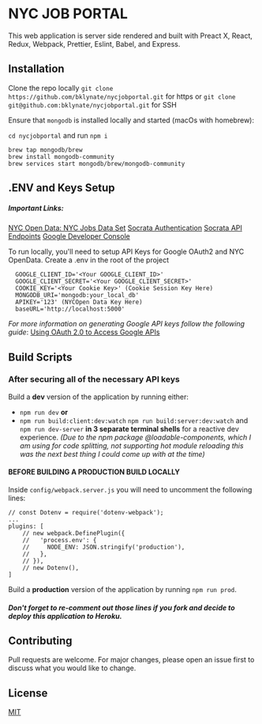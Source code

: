 # **NYC JOB PORTAL**

This web application is server side rendered and built with Preact X, React, Redux, Webpack, Prettier, Eslint, Babel, and Express. 

## **Installation**

Clone the repo locally
`git clone https://github.com/bklynate/nycjobportal.git` for https or `git clone git@github.com:bklynate/nycjobportal.git` for SSH

Ensure that `mongodb` is installed locally and started (macOs with homebrew):

`cd nycjobportal` and run `npm i`

```
brew tap mongodb/brew
brew install mongodb-community
brew services start mongodb/brew/mongodb-community
```

## **.ENV and Keys Setup**

##### Important Links:
[NYC Open Data: NYC Jobs Data Set](https://data.cityofnewyork.us/City-Government/NYC-Jobs/kpav-sd4t)
[Socrata Authentication](https://dev.socrata.com/docs/authentication.html)
[Socrata API Endpoints](https://dev.socrata.com/docs/endpoints.html)
[Google Developer Console](https://console.developers.google.com/)

To run locally, you'll need to setup API Keys for Google OAuth2 and NYC OpenData. Create a .env in the root of the project

```
  GOOGLE_CLIENT_ID='<Your GOOGLE_CLIENT_ID>'
  GOOGLE_CLIENT_SECRET='<Your GOOGLE_CLIENT_SECRET>'
  COOKIE_KEY='<Your Cookie Key>' (Cookie Session Key Here)
  MONGODB_URI='mongodb:your_local_db'
  APIKEY='123' (NYCOpen Data Key Here)
  baseURL='http://localhost:5000'
```

_For more information on generating Google API keys follow the following guide_: [Using OAuth 2.0 to Access Google APIs](https://support.google.com/googleapi/answer/6158849?hl=en&ref_topic=7013279)

## **Build Scripts**

### **After securing all of the necessary API keys**

Build a **dev** version of the application by running either:
- `npm run dev`
 **or**
- `npm run build:client:dev:watch` `npm run build:server:dev:watch` and  `npm run dev-server` **in 3 separate terminal shells** for a reactive dev experience. _(Due to the npm package @loadable-components, which I am using for code splitting, not supporting hot module reloading this was the next best thing I could come up with at the time)_


####  **BEFORE BUILDING A PRODUCTION BUILD LOCALLY**
Inside `config/webpack.server.js` you will need to uncomment the following lines:
``` 
// const Dotenv = require('dotenv-webpack');
... 
plugins: [
    // new webpack.DefinePlugin({
    //   'process.env': {
    //     NODE_ENV: JSON.stringify('production'),
    //   },
    // }),
    // new Dotenv(),
]
```
Build a **production** version of the application by running `npm run prod`.

#### _**Don't forget to re-comment out those lines if you fork and decide to deploy this application to Heroku.**_

## **Contributing**

Pull requests are welcome. For major changes, please open an issue first to discuss what you would like to change.

## **License**

[MIT](https://choosealicense.com/licenses/mit/)
